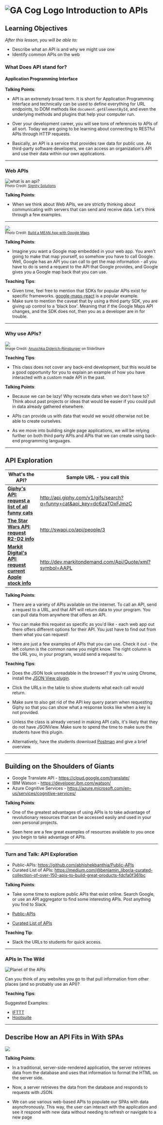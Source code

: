 # ![GA Cog Logo](https://ga-dash.s3.amazonaws.com/production/assets/logo-9f88ae6c9c3871690e33280fcf557f33.png) Introduction to APIs

## Learning Objectives

*After this lesson, you will be able to:*

- Describe what an API is and why we might use one
- Identify common APIs on the web


### What Does API stand for?

#### Application Programming Interface 

<aside class="notes">

**Talking Points**:

- API is an extremely broad term.  It is short for Application Programming Interface and technically can be used to define everything for URL endpoints, to DOM methods like `document.getElementById`, and even the underlying methods and plugins that help your computer run.

- Over your development career, you will see tons of references to APIs of all sort. Today we are going to be learning about connecting to RESTful APIs through HTTP requests.

- Basically, an API is a service that provides raw data for public use. As third-party software developers, we can access an organization's API and use their data within our own applications.

</aside>

---

### Web APIs

![what is an api?](./assets/What-is-an-API.png)<br>
<sup> Photo Credit: [Signity Solutions](http://www.signitysolutions.com/blog/miscellaneous-posts/what-is-an-apis-and-cms/) <sup>

<aside class="notes">

**Talking Points**:

- When we think about Web APIs, we are strictly thinking about communicating with servers that can send and receive data.  Let's think through a few examples.

</aside>

---

![](./assets/scotch-mean-example.png) <br>
<sup> Photo Credit: [Build a MEAN App with Google Maps](http://www.signitysolutions.com/blog/miscellaneous-posts/what-is-an-apis-and-cms/) <sup>

<aside class="notes">

**Talking Points**:

- Imagine you want a Google map embedded in your web app. You aren't going to make that map yourself, so somehow you have to call Google. Well, Google has an API you can call to get the map information - all you have to do is send a request to the API that Google provides, and Google gives you a Google map back that you can use.

**Teaching Tips**:

- Given time, feel free to mention that SDKs for popular APIs exist for specific frameworks.  [google-maps-react](https://github.com/fullstackreact/google-maps-react) is a popular example.
- Make sure to mention the caveat that by using a third party SDK, you are giving up control to a 'black box'. Meaning that if the Google Maps API changes, and the SDK does not, then you as a developer are in for trouble.

</aside>

---

### Why use APIs?

![](./assets/api-diagram.png)<br>
<sup> Image Credit: [Anuschka Diderich-Rijnsburger](https://www.slideshare.net/AnuschkaDiderichRijn?utm_campaign=profiletracking&utm_medium=sssite&utm_source=ssslideview) on SlideShare <sup>

<aside class="notes">

**Teaching Tips**:

- This class does not cover any back-end development, but this would be a good opportunity for you to explain an example of how you have interacted with a custom made API in the past.

**Talking Points**:

- Because we can be lazy! Why recreate data when we don't have to? Think about past projects or ideas that would be easier if you could pull in data already gathered elsewhere.

- APIs can provide us with data that would we would otherwise not be able to create ourselves.

- As we move into building single page applications, we will be relying further on both third party APIs and APIs that we can create using back-end programming languages.

</aside>

---

## API Exploration


| What's the API? | Sample URL - you call this |
|------|------------|
| **[Giphy's API: request a list of all funny cats](https://github.com/Giphy/GiphyAPI)** | http://api.giphy.com/v1/gifs/search?q=funny+cat&api_key=dc6zaTOxFJmzC |
| **[The Star Wars API: request R2-D2 info](http://swapi.co/)** | http://swapi.co/api/people/3 |
| **[Markit Digital's API: request current Apple stock info](http://dev.markitondemand.com/Api/Quote/xml?symbol=AAPL)** | http://dev.markitondemand.com/Api/Quote/xml?symbol=AAPL

<aside class="notes">

**Talking Points**:

- There are a variety of APIs available on the internet. To call an API, send a request to a URL, and that API will return data to your program. You can pull data from anywhere that offers an API.

- You can make this request as specific as you'd like - each web app out there offers different options for their API. You just have to find out from them what you can request!

- Here are just a few examples of APIs that you can use. Check it out - the left column is the common name you might know. The right column is the URL you, in your program, would send a request to. 


**Teaching Tips**:

- Does the JSON look unreadable in the browser? If you're using Chrome, install the [JSON View plugin](https://chrome.google.com/webstore/detail/jsonview/chklaanhfefbnpoihckbnefhakgolnmc?hl=en).

- Click the URLs in the table to show students what each call would return.

- Make sure to also get rid of the API key query param when requesting Giphy so that you can show what a response looks like when a key is not provided.

- Unless the class is already versed in making API calls, it's likely that they do not have JSONView.  Make sure to spend the time to make sure the students have this plugin.

- Alternatively, have the students download [Postman](https://www.getpostman.com/) and give a brief overview.

</aside>

---

## Building on the Shoulders of Giants

- Google Translate API - https://cloud.google.com/translate/
- IBM Watson - https://developer.ibm.com/watson/
- Azure Cognitive Services - https://azure.microsoft.com/en-us/services/cognitive-services/

<aside class="notes">

**Talking Points**:

- One of the greatest advantages of using APIs is to take advantage of revolutionary resources that can be accessed easily and used in your own personal projects.  

- Seen here are a few great examples of resources available to you once you begin to take advantage of APIs.

</aside>

---

### Turn and Talk: API Exploration

- Public-APIs: https://github.com/abhishekbanthia/Public-APIs
- Curated List of APIs: https://medium.com/@benjamin_libor/a-curated-collection-of-over-150-apis-to-build-great-products-fdcfa0f361bc

<aside class="notes">

**Talking Points**:

- Take some time to explore public APIs that exist online.  Search Google, or use an API aggregator to find some interesting APIs.  Post anything you find to Slack.

- [Public-APIs](https://github.com/abhishekbanthia/Public-APIs)

- [Curated List of APIs](https://medium.com/@benjamin_libor/a-curated-collection-of-over-150-apis-to-build-great-products-fdcfa0f361bc)

**Teaching Tip**:

- Slack the URLs to students for quick access.

</aside>

---

### APIs In The Wild

![Planet of the APIs](./assets/planet-of-the-apis.jpg)

Can you think of any websites you go to that pull information from other places (and so probably use an API)?

<aside class="notes">

**Teaching Tips**:

Suggested Examples:

- [IFTTT](https://ifttt.com/)
- [Hootsuite](https://hootsuite.com/)

</aside>

---

## Describe How an API Fits in With SPAs

![](./assets/traditional-page-lifecycle.png)

<aside class="notes">

**Talking Points**:

- In a traditional, server-side-rendered application, the server retrieves data from the database and uses that information to format the HTML on the server side. <!-- (Demo https://www.amazon.com). -->

- Now, a server retrieves the data from the database and responds to requests with JSON. <!-- (Demo http://www.swapi.co/). -->

- We can use various web-based APIs to populate our SPAs with data asynchronously. This way, the user can interact with the application and see it respond with new data without needing to refresh or navigate to a new page <!-- (demo [/starwars](/starwars)). -->
